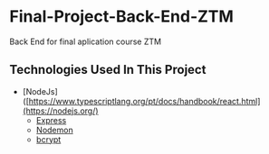# Final-Project-Back-End-ZTM
Back End for final aplication course ZTM



## Technologies Used In This Project

- [NodeJs]([https://www.typescriptlang.org/pt/docs/handbook/react.html](https://nodejs.org/)
    - [Express](https://expressjs.com)
    - [Nodemon](https://nodemon.io/)
    - [bcrypt](https://www.npmjs.com/package/bcrypt)

